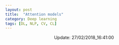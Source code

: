 ```yaml
---
layout: post
title:  "Attention models"
category: Deep learning
tags: [DL, NLP, CV, CL]
---
```






<center> Update: 27/02/2018_16:41:00</center>

  	
